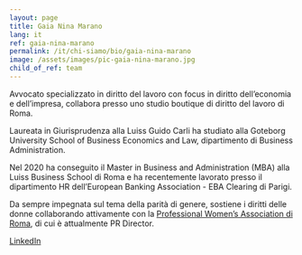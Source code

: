 ```yaml
---
layout: page
title: Gaia Nina Marano
lang: it
ref: gaia-nina-marano
permalink: /it/chi-siamo/bio/gaia-nina-marano
image: /assets/images/pic-gaia-nina-marano.jpg
child_of_ref: team
---
```


Avvocato specializzato in diritto del lavoro con focus in diritto dell’economia e  dell’impresa, collabora presso uno studio boutique di diritto del lavoro di Roma.

Laureata in Giurisprudenza alla Luiss Guido Carli ha studiato alla Goteborg University School of Business Economics and Law, dipartimento di Business Administration.

Nel 2020 ha conseguito il Master in Business and Administration (MBA) alla Luiss Business School di Roma e ha recentemente lavorato presso il dipartimento HR dell’European Banking Association - EBA Clearing di Parigi.

Da sempre impegnata sul tema della parità di genere, sostiene i diritti delle donne collaborando attivamente con la [Professional Women’s Association di Roma](https://www.pwarome.org/), di cui è attualmente PR Director.

[LinkedIn](https://www.linkedin.com/in/gnmarano/)
